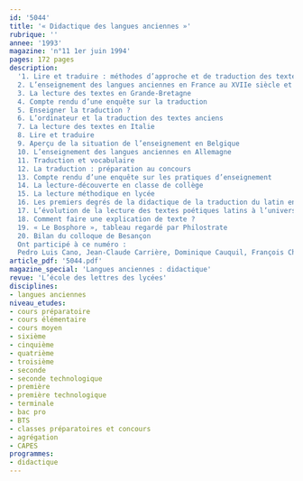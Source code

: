 ```yaml
---
id: '5044'
title: '« Didactique des langues anciennes »'
rubrique: ''
annee: '1993'
magazine: 'n°11 1er juin 1994'
pages: 172 pages
description: 
  '1. Lire et traduire : méthodes d’approche et de traduction des textes grecs et latins en Europe
  2. L’enseignement des langues anciennes en France au XVIIe siècle et au XVIIIe siècle
  3. La lecture des textes en Grande-Bretagne
  4. Compte rendu d’une enquête sur la traduction
  5. Enseigner la traduction ?
  6. L’ordinateur et la traduction des textes anciens
  7. La lecture des textes en Italie
  8. Lire et traduire
  9. Aperçu de la situation de l’enseignement en Belgique
  10. L’enseignement des langues anciennes en Allemagne
  11. Traduction et vocabulaire
  12. La traduction : préparation au concours
  13. Compte rendu d’une enquête sur les pratiques d’enseignement
  14. La lecture-découverte en classe de collège
  15. La lecture méthodique en lycée
  16. Les premiers degrés de la didactique de la traduction du latin en Espagne
  17. L’évolution de la lecture des textes poétiques latins à l’université en France
  18. Comment faire une explication de texte ?
  19. « Le Bosphore », tableau regardé par Philostrate
  20. Bilan du colloque de Besançon
  Ont participé à ce numéro :
  Pedro Luis Cano, Jean-Claude Carrière, Dominique Cauquil, François Charpin, Cécile Daude, Nicole Fick, Jean-Yves Guillaumin, Marius Lavency, Albert Léonard, Marguerite Minonzio, Pierre Monat, Claude Mossé, Claire Muckensturm-Poulle, Silvana Rocca, James Roy, Klaus Sallmann, Monique Van Overbeke, Anne Videau-Delibes et Edzard Visser'
article_pdf: '5044.pdf'
magazine_special: 'Langues anciennes : didactique'
revue: 'L’école des lettres des lycées'
disciplines:
- langues anciennes
niveau_etudes:
- cours préparatoire
- cours élémentaire
- cours moyen
- sixième
- cinquième
- quatrième
- troisième
- seconde
- seconde technologique
- première
- première technologique
- terminale
- bac pro
- BTS
- classes préparatoires et concours
- agrégation
- CAPES
programmes:
- didactique
---
```

